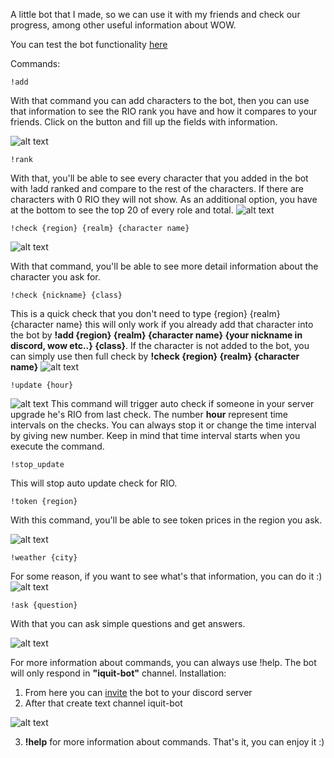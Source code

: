A little bot that I made, so we can use it with my friends and check our progress, among other useful information about WOW.


You can test the bot functionality [here](https://discord.gg/gCcfWpMCgE)

Commands:

```code
!add
```

With that command you can add characters to the bot, then you can use that information to see the RIO rank you have and how it compares to your friends. Click on the button and fill up the fields with information.

![alt text](https://cdn.discordapp.com/attachments/983670671647313930/1058493214610444449/image.png)


```code
!rank
```

With that, you'll be able to see every character that you added in the bot with !add ranked and compare to the rest of the characters. If there are characters with 0 RIO they will not show. As an additional option, you have at the bottom to see the top 20 of every role and total.
![alt text](https://cdn.discordapp.com/attachments/983670671647313930/1058492082647474226/image.png)

```code
!check {region} {realm} {character name}
```

![alt text](https://cdn.discordapp.com/attachments/983670671647313930/1058499360758960158/image.png)

With that command, you'll be able to see more detail information about the character you ask for.

```code
!check {nickname} {class}
```

This is a quick check that you don't need to type {region} {realm} {character name} this will only work if you already add that character into the bot by **!add {region} {realm} {character name} {your nickname in discord, wow etc..} {class}**. If the character is not added to the bot, you can simply use then full check by **!check {region} {realm} {character name}**
![alt text](https://preview.redd.it/bcx6f5ybgwl71.png?width=668&format=png&auto=webp&s=11246511f815473c2f1f78454c8d428dd22d4015)




```code
!update {hour}
```
![alt text](https://cdn.discordapp.com/attachments/983670671647313930/1058496609341673563/image.png)
This command will trigger auto check if someone in your server upgrade he's RIO from last check. The number __hour__ represent time intervals on the checks.
You can always stop it or change the time interval by giving new number. Keep in mind that time interval starts when you execute the command.


```code
!stop_update
```
This will stop auto update check for RIO.


```code
!token {region}
```
With this command, you'll be able to see token prices in the region you ask. 

![alt text](https://preview.redd.it/fo0ehrpcgwl71.png?width=681&format=png&auto=webp&s=26d45b61ff1d946585f0ed3bfd81faca756a72fc)


```code
!weather {city}
```

For some reason, if you want to see what's that information, you can do it :)
![alt text](https://preview.redd.it/vjyah4ndgwl71.png?width=531&format=png&auto=webp&s=5cc256a105183703d35e59edea971efd97c7d461)


```code
!ask {question}
```

With that you can ask simple questions and get answers.

![alt text](https://preview.redd.it/9yyw3n7fgwl71.png?width=534&format=png&auto=webp&s=74097e31ce9ea73f39cf07387425bf7fe78b3966)


For more information about commands, you can always use !help.
The bot will only respond in **"iquit-bot"** channel.
Installation:
1. From here you can [invite](https://discord.com/api/oauth2/authorize?client_id=859492463918972930&permissions=0&scope=bot) the bot to your discord server
2. After that create text channel iquit-bot

![alt text](https://preview.redd.it/33k6h2fknwl71.png?width=294&format=png&auto=webp&s=0d3510bb3beb37e6476edcb2ebd3297b131bbb0d)

3. **!help** for more information about commands.
That's it, you can enjoy it :)
